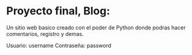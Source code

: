 # Proyecto final, Blog: 

Un sitio web basico creado con el poder de Python donde podras hacer comentarios, registro y demas. 


Usuario: username
Contraseña: password